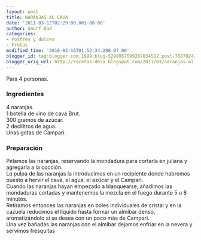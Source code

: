 ```yaml
---
layout: post
title: NARANJAS AL CAVA
date: '2011-03-12T02:29:00.001-08:00'
author: Smurf Dad
categories:
- Postres y dulces
- Frutas
modified_time: '2016-03-16T01:52:34.288-07:00'
blogger_id: tag:blogger.com,1999:blog-5299957599287034512.post-7687924272206803749
blogger_orig_url: http://recetas-desa.blogspot.com/2011/03/naranjas-al-cava.html
---
```


Para 4 personas.<br /><h3>Ingredientes</h3>4 naranjas.<br />1 botella de vino de cava Brut.<br />300 gramos de azúcar.<br />2 decilitros de agua.<br />Unas gotas de Campari.<br /><h3>Preparación</h3>Pelamos las naranjas, reservando la mondadura para cortarla en juliana y agregarla a la cocción.<br />La pulpa de las naranjas la introducimos en un recipiente donde habremos puesto a hervir el cava, el agua, el azúcar y el Campari.<br />Cuando las naranjas hayan empezado a blanquearse, añadimos las mondaduras cortadas y mantenemos la mezcla en el fuego durante 5 u 8 minutos.<br />Retiramos entonces las naranjas en boles individuales de cristal y en la cazuela reducimos el líquido hasta formar un almíbar denso, aromatizándolo si se desea con un poco más de Campari.<br />Una vez bañadas las naranjas con el almíbar dejamos enfriar en la nevera y servimos fresquitas